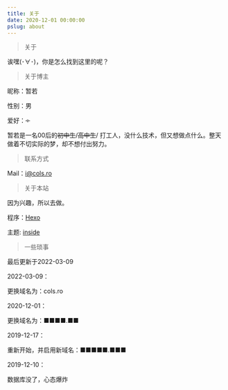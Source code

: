 ```yaml
---
title: 关于
date: 2020-12-01 00:00:00
pslug: about
---
```

> 关于

诶嘿(･∀･)，你是怎么找到这里的呢？

> 关于博主

昵称：暂若

性别：男

爱好：~~♀~~

暂若是一名00后的~~初中生~~/~~高中生~~/
打工人，没什么技术，但又想做点什么。整天做着不切实际的梦，却不想付出努力。

> 联系方式


Mail：[i@cols.ro](mailto:i@cols.ro)

> 关于本站

因为兴趣，所以去做。

程序：[Hexo](https://hexo.io)

主题: [inside](https://github.com/ikeq/hexo-theme-inside)

> 一些琐事

最后更新于2022-03-09

2022-03-09：

更换域名为：cols.ro

2020-12-01：

更换域名为：■■■■.■■

2019-12-17：

重新开始，并启用新域名：■■■■■.■■■

2019-12-10：

数据库没了，心态爆炸